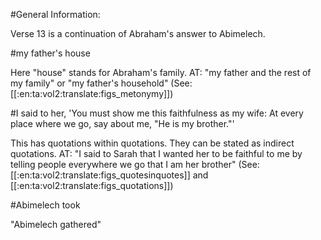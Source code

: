 #General Information:

Verse 13 is a continuation of Abraham's answer to Abimelech.

#my father's house

Here "house" stands for Abraham's family. AT: "my father and the rest of my family" or "my father's household" (See: [[:en:ta:vol2:translate:figs_metonymy]])

#I said to her, 'You must show me this faithfulness as my wife: At every place where we go, say about me, "He is my brother."'

This has quotations within quotations. They can be stated as indirect quotations. AT: "I said to Sarah that I wanted her to be faithful to me by telling people everywhere we go that I am her brother" (See: [[:en:ta:vol2:translate:figs_quotesinquotes]] and [[:en:ta:vol2:translate:figs_quotations]])

#Abimelech took

"Abimelech gathered"
